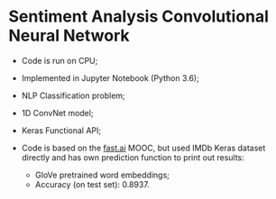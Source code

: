 # Sentiment Analysis Convolutional Neural Network 
- Code is run on CPU;
- Implemented in Jupyter Notebook (Python 3.6);
- NLP Classification problem;

- 1D ConvNet model;
- Keras Functional API;

- Code is based on the [fast.ai](https://github.com/fastai) MOOC, but used IMDb Keras dataset directly and has own prediction function to print out results:
    - GloVe pretrained word embeddings;
    - Accuracy (on test set): 0.8937.
